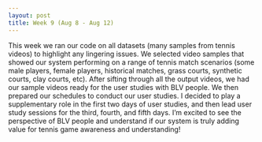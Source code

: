 ```yaml
---
layout: post
title: Week 9 (Aug 8 - Aug 12)
---
```


This week we ran our code on all datasets (many samples from tennis videos) to highlight any lingering issues. We selected video samples that showed our system performing on a range of tennis match scenarios (some male players, female players, historical matches, grass courts, synthetic courts, clay courts, etc). After sifting through all the output videos, we had our sample videos ready for the user studies with BLV people. We then prepared our schedules to conduct our user studies. I decided to play a supplementary role in the first two days of user studies, and then lead user study sessions for the third, fourth, and fifth days. I’m excited to see the perspective of BLV people and understand if our system is truly adding value for tennis game awareness and understanding! 
